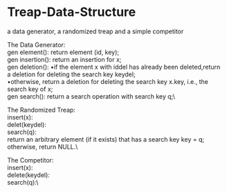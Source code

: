 # Treap-Data-Structure
a data generator, a randomized treap and a simple competitor


The Data Generator:\
  gen element():
    return element (id, key);\
  gen insertion():
    return an insertion for x;\
  gen deletion():
    •if the element x with iddel has already been deleted,return a deletion for deleting the search key keydel;\
    •otherwise, return a deletion for deleting the search key x.key, i.e., the search key of x;\
  gen search():
    return a search operation with search key q;\

The Randomized Treap:\
  insert(x):\
  delet(keydel):\
  search(q):\
    return an arbitrary element (if it exists) that has a search key key = q; otherwise,
    return NULL.\

The Competitor:\
  insert(x):\
  delete(keydel):\
  search(q):\

